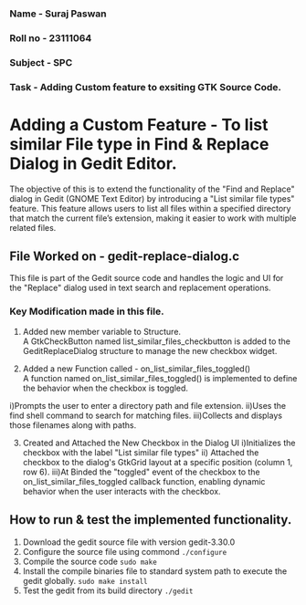 ### Name - Suraj Paswan
### Roll no - 23111064
### Subject - SPC
### Task - Adding Custom feature to exsiting GTK Source Code.

# Adding a Custom Feature - To list similar File type in Find & Replace Dialog in Gedit Editor.
The objective of this is to extend the functionality of the "Find and Replace" dialog in Gedit (GNOME Text Editor) by introducing a "List similar file types" feature. This feature allows users to list all files within a specified directory that match the current file’s extension, making it easier to work with multiple related files.

## File Worked on - gedit-replace-dialog.c
This file is part of the Gedit source code and handles the logic and UI for the "Replace" dialog used in text search and replacement operations. 
### Key Modification made in this file. 
1) Added new member variable to Structure.  
    A GtkCheckButton named list_similar_files_checkbutton is added to the GeditReplaceDialog structure to manage the new checkbox widget.  

2) Added a new Function called - on_list_similar_files_toggled()  
A function named on_list_similar_files_toggled() is implemented to define the behavior when the checkbox is toggled.  

i)Prompts the user to enter a directory path and file extension. 
ii)Uses the find shell command to search for matching files. 
iii)Collects and displays those filenames along with paths. 

3) Created and Attached the New Checkbox in the Dialog UI 
i)Initializes the checkbox with the label "List similar file types" 
ii) Attached the checkbox to the dialog's GtkGrid layout at a specific position (column 1, row 6). 
iii)At Binded the "toggled" event of the checkbox to the on_list_similar_files_toggled callback function, enabling dynamic behavior when the user interacts with the checkbox. 

## How to run & test the implemented functionality. 
1) Download the gedit source file with version gedit-3.30.0
2) Configure the source file using commond
    ``` ./configure ```
3) Compile the source code
    ``` sudo make  ```
4) Install the compile binaries file to standard system path to execute the gedit globally.
    ``` sudo make install ```
5) Test the gedit from its build directory
   ``` ./gedit ```
    
     

